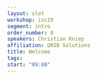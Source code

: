 ```yaml
---
layout: slot
workshop: isc19
segment: intro
order_number: 0
speakers: Christian Kniep
affiliation: QNIB Solutions
title: Welcome
tags:
start: "09:00"
---
```

